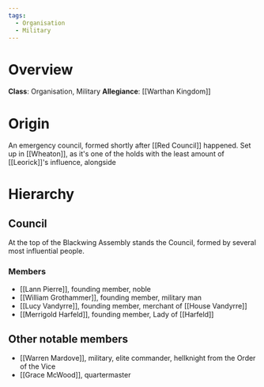 ```yaml
---
tags:
  - Organisation
  - Military
---
```

# Overview
**Class**: Organisation, Military
**Allegiance**: [[Warthan Kingdom]]

# Origin
An emergency council, formed shortly after [[Red Council]] happened.
Set up in [[Wheaton]], as it's one of the holds with the least amount of [[Leorick]]'s influence, alongside 

# Hierarchy
## Council
At the top of the Blackwing Assembly stands the Council, formed by several most influential people.

### Members
- [[Lann Pierre]], founding member, noble
- [[William Grothammer]], founding member, military man
- [[Lucy Vandyrre]], founding member, merchant of [[House Vandyrre]]
- [[Merrigold Harfeld]], founding member, Lady of [[Harfeld]]

## Other notable members
- [[Warren Mardove]], military, elite commander, hellknight from the Order of the Vice
- [[Grace McWood]], quartermaster